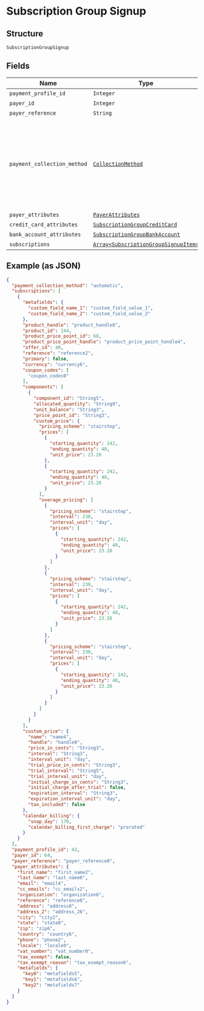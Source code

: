 
# Subscription Group Signup

## Structure

`SubscriptionGroupSignup`

## Fields

| Name | Type | Tags | Description |
|  --- | --- | --- | --- |
| `payment_profile_id` | `Integer` | Optional | - |
| `payer_id` | `Integer` | Optional | - |
| `payer_reference` | `String` | Optional | - |
| `payment_collection_method` | [`CollectionMethod`](../../doc/models/collection-method.md) | Optional | The type of payment collection to be used in the subscription. For legacy Statements Architecture valid options are - `invoice`, `automatic`. For current Relationship Invoicing Architecture valid options are - `remittance`, `automatic`, `prepaid`.<br>**Default**: `CollectionMethod::AUTOMATIC` |
| `payer_attributes` | [`PayerAttributes`](../../doc/models/payer-attributes.md) | Optional | - |
| `credit_card_attributes` | [`SubscriptionGroupCreditCard`](../../doc/models/subscription-group-credit-card.md) | Optional | - |
| `bank_account_attributes` | [`SubscriptionGroupBankAccount`](../../doc/models/subscription-group-bank-account.md) | Optional | - |
| `subscriptions` | [`Array<SubscriptionGroupSignupItem>`](../../doc/models/subscription-group-signup-item.md) | Required | - |

## Example (as JSON)

```json
{
  "payment_collection_method": "automatic",
  "subscriptions": [
    {
      "metafields": {
        "custom_field_name_1": "custom_field_value_1",
        "custom_field_name_2": "custom_field_value_2"
      },
      "product_handle": "product_handle8",
      "product_id": 144,
      "product_price_point_id": 68,
      "product_price_point_handle": "product_price_point_handle4",
      "offer_id": 40,
      "reference": "reference2",
      "primary": false,
      "currency": "currency6",
      "coupon_codes": [
        "coupon_codes0"
      ],
      "components": [
        {
          "component_id": "String5",
          "allocated_quantity": "String9",
          "unit_balance": "String3",
          "price_point_id": "String3",
          "custom_price": {
            "pricing_scheme": "stairstep",
            "prices": [
              {
                "starting_quantity": 242,
                "ending_quantity": 40,
                "unit_price": 23.26
              },
              {
                "starting_quantity": 242,
                "ending_quantity": 40,
                "unit_price": 23.26
              }
            ],
            "overage_pricing": [
              {
                "pricing_scheme": "stairstep",
                "interval": 230,
                "interval_unit": "day",
                "prices": [
                  {
                    "starting_quantity": 242,
                    "ending_quantity": 40,
                    "unit_price": 23.26
                  }
                ]
              },
              {
                "pricing_scheme": "stairstep",
                "interval": 230,
                "interval_unit": "day",
                "prices": [
                  {
                    "starting_quantity": 242,
                    "ending_quantity": 40,
                    "unit_price": 23.26
                  }
                ]
              },
              {
                "pricing_scheme": "stairstep",
                "interval": 230,
                "interval_unit": "day",
                "prices": [
                  {
                    "starting_quantity": 242,
                    "ending_quantity": 40,
                    "unit_price": 23.26
                  }
                ]
              }
            ]
          }
        }
      ],
      "custom_price": {
        "name": "name4",
        "handle": "handle0",
        "price_in_cents": "String3",
        "interval": "String3",
        "interval_unit": "day",
        "trial_price_in_cents": "String3",
        "trial_interval": "String5",
        "trial_interval_unit": "day",
        "initial_charge_in_cents": "String3",
        "initial_charge_after_trial": false,
        "expiration_interval": "String3",
        "expiration_interval_unit": "day",
        "tax_included": false
      },
      "calendar_billing": {
        "snap_day": 170,
        "calendar_billing_first_charge": "prorated"
      }
    }
  ],
  "payment_profile_id": 42,
  "payer_id": 64,
  "payer_reference": "payer_reference8",
  "payer_attributes": {
    "first_name": "first_name2",
    "last_name": "last_name0",
    "email": "email4",
    "cc_emails": "cc_emails2",
    "organization": "organization6",
    "reference": "reference8",
    "address": "address8",
    "address_2": "address_26",
    "city": "city2",
    "state": "state8",
    "zip": "zip6",
    "country": "country6",
    "phone": "phone2",
    "locale": "locale0",
    "vat_number": "vat_number0",
    "tax_exempt": false,
    "tax_exempt_reason": "tax_exempt_reason6",
    "metafields": {
      "key0": "metafields5",
      "key1": "metafields6",
      "key2": "metafields7"
    }
  }
}
```

